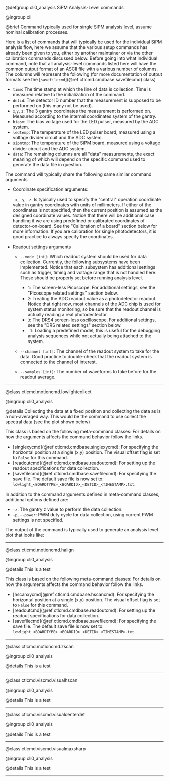 @defgroup cli0_analysis SiPM Analysis-Level commands

@ingroup cli

@brief Command typically used for single SiPM analysis level, assume nominal
calibration processes.

Here is a list of commands that will typically be used for the individual SiPM
analysis flow, here we assume that the various setup commands has already been
given to you, either by another maintainer or via the other calibration commands
discussed below. Before going into what individual command, note that all
analysis-level commands listed here will have the common output format of an
ASCII file with a various number of columns. The columns will represent the
following (for more documentation of output formats see the [`savefilecmd`](@ref
ctlcmd.cmdbase.savefilecmd) class)

- `time`: The time stamp at which the line of data is collection. Time is
  measured relative to the initialization of the command.
- `detid`: The detector ID number that the measurement is supposed to be
  performed on (this many not be used).
- `x`,`y`, `z`: The 3 gantry coordinates the measurement is performed on.
  Measured according to the internal coordinates system of the gantry.
- `biasv`: The bias voltage used for the LED pulser, measured by the ADC system.
- `ledtemp`: The temperature of the LED pulser board, measured using a voltage
  divider circuit and the ADC system.
- `sipmtmp`: The temperature of the SiPM board, measured using a voltage divider
  circuit and the ADC system.
- `data`: The remaining columns are all "data" measurements, the exact meaning of
  which will depend on the specific command used to generate the data file in
  question.

The command will typically share the following same similar command arguments

- Coordinate specification arguments:

  `-x`, `-y`, `-z`: Is typically used to specify the "central" operation
  coordinate value in gantry coordinates with units of millimeters. If either of
  the coordinates is not specified, then the current position is assumed as the
  designed coordinate values. Notice that there will be additional case handling
  if we are using predefined or calibrated coordinates of detector-on-board. See
  the "Calibration of a board" section below for more information. If you are
  calibration for single photodetectors, it is good practice to always specify
  the coordinates.

- Readout settings arguments

  - `--mode [int]`: Which readout system should be used for data collection.
    Currently, the following subsystems have been implemented. Notice that each
    subsystem has additional settings such as trigger, timing and voltage range
    that is not handled here. These should be properly set before running
    analysis level.

    - `1`: The screen-less Picoscope. For additional settings, see the "Picoscope
      related settings" section below.
    - `2`: Treating the ADC readout value as a photodetector readout. Notice that
      right now, most channels of the ADC chip is used for system status
      monitoring, so be sure that the readout channel is actually reading a real
      photodectector.
    - `3`: The DRS4 screen-less oscilloscope. For additional settings, see the
      "DRS related settings" section below.
    - `-1`: Loading a predefined model, this is useful for the debugging analysis
      sequences while not actually being attached to the system.

  - `--channel [int]`: The channel of the readout system to take for the data.
    Good practice to double-check that the readout system is connected to the
    channel of interest.

  - `--samples [int]`: The number of waveforms to take before for the readout
    average.

---

@class ctlcmd.motioncmd.lowlightcollect

@ingroup cli0_analysis

@details Collecting the data at a fixed position and collecting the data as is a
non-averaged way. This would be the command to use collect the spectral data (see
the plot shown below)

This class is based on the following meta-command classes: For details on how the
arguments affects the command behavior follow the links.

- [singlexycmd](@ref ctlcmd.cmdbase.singlexycmd): For specifying the horizontal
  position at a single (x,y) position. The visual offset flag is set to `False`
  for this command.
- [readoutcmd](@ref ctlcmd.cmdbase.readoutcmd): For setting up the readout
  specifications for data collection.
- [savefilecmd](@ref ctlcmd.cmdbase.savefilecmd): For specifying the save file.
  The default save file is now set to:
  `lowlight_<BOARDTYPE>_<BOARDID>_<DETID>_<TIMESTAMP>.txt`.

In addition to the command arguments defined in meta-command classes, additional
options defined are:

- `-z`: The gantry z value to perform the data collection.
- `-p`, `--power`: PWM duty cycle for data collection, using current PWM settings
  is not specified.

The output of the command is typically used to generate an analysis level plot
that looks like:

---

@class ctlcmd.motioncmd.halign

@ingroup cli0_analysis

@details This is a test

This class is based on the following meta-command classes: For details on how the
arguments affects the command behavior follow the links.

- [hscanxycmd](@ref ctlcmd.cmdbase.hscancmd): For specifying the horizontal
  position at a single (x,y) position. The visual offset flag is set to `False`
  for this command.
- [readoutcmd](@ref ctlcmd.cmdbase.readoutcmd): For setting up the readout
  specifications for data collection.
- [savefilecmd](@ref ctlcmd.cmdbase.savefilecmd): For specifying the save file.
  The default save file is now set to:
  `lowlight_<BOARDTYPE>_<BOARDID>_<DETID>_<TIMESTAMP>.txt`.

---

@class ctlcmd.motioncmd.zscan

@ingroup cli0_analysis

@details This is a test

---

@class ctlcmd.viscmd.visualhscan

@ingroup cli0_analysis

@details This is a test

---

@class ctlcmd.viscmd.visualcenterdet

@ingroup cli0_analysis

@details This is a test

---

@class ctlcmd.viscmd.visualmaxsharp

@ingroup cli0_analysis

@details This is a test

---
